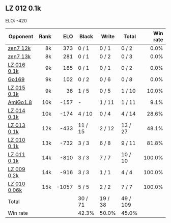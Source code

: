 ## LZ 012 0.1k ##

ELO: -420

Opponent | Rank | ELO | Black | Write | Total | Win rate
---------|-----:|----:|-------|-------|-------|-------:
[zen7 12k](zen7%2012k.md) | 8k | 373 | 0 / 1 | 0 / 1 | 0 / 2 | 0.0%
[zen7 13k](zen7%2013k.md) | 8k | 281 | 0 / 1 | 0 / 2 | 0 / 3 | 0.0%
[LZ 016 0.1k](LZ%20016%200.1k.md) | 9k | 165 | 0 / 1 | 0 / 1 | 0 / 2 | 0.0%
[Go169](Go169.md) | 9k | 102 | 0 / 2 | 0 / 6 | 0 / 8 | 0.0%
[LZ 015 0.1k](LZ%20015%200.1k.md) | 9k | 36 | 1 / 5 | 0 / 5 | 1 / 10 | 10.0%
[AmiGo1.8](AmiGo1.8.md) | 10k | -157 | - | 1 / 11 | 1 / 11 | 9.1%
[LZ 014 0.1k](LZ%20014%200.1k.md) | 10k | -174 | 4 / 10 | 0 / 4 | 4 / 14 | 28.6%
[LZ 013 0.1k](LZ%20013%200.1k.md) | 12k | -433 | 11 / 15 | 2 / 12 | 13 / 27 | 48.1%
[LZ 010 0.1k](LZ%20010%200.1k.md) | 13k | -732 | 3 / 3 | 6 / 8 | 9 / 11 | 81.8%
[LZ 011 0.1k](LZ%20011%200.1k.md) | 14k | -810 | 3 / 3 | 7 / 7 | 10 / 10 | 100.0%
[LZ 009 0.2k](LZ%20009%200.2k.md) | 14k | -916 | 3 / 3 | 1 / 1 | 4 / 4 | 100.0%
[LZ 010 0.06k](LZ%20010%200.06k.md) | 15k | -1057 | 5 / 5 | 2 / 2 | 7 / 7 | 100.0%
Total | | | 30 / 71 | 19 / 38 | 49 / 109 | 
Win rate| | | 42.3% | 50.0% | 45.0% | 
